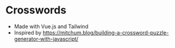 # Crosswords

- Made with Vue.js and Tailwind
- Inspired by https://mitchum.blog/building-a-crossword-puzzle-generator-with-javascript/
